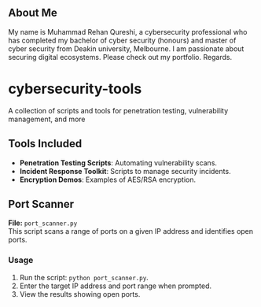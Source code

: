 ## About Me
My name is Muhammad Rehan Qureshi, a cybersecurity professional who has completed my bachelor of cyber security (honours) and master of cyber security from Deakin university, Melbourne. I am passionate about securing digital ecosystems. Please check out my portfolio. Regards.

# cybersecurity-tools
A collection of scripts and tools for penetration testing, vulnerability management, and more

## Tools Included
- **Penetration Testing Scripts**: Automating vulnerability scans.
- **Incident Response Toolkit**: Scripts to manage security incidents.
- **Encryption Demos**: Examples of AES/RSA encryption.

## Port Scanner
**File:** `port_scanner.py`  
This script scans a range of ports on a given IP address and identifies open ports.

### Usage
1. Run the script: `python port_scanner.py`.
2. Enter the target IP address and port range when prompted.
3. View the results showing open ports.
